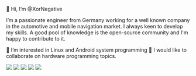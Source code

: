 👋 Hi, I’m @XorNegative

I’m a passionate engineer from Germany working for a well known company in the automotive and mobile navigation market. I always keen to develop my skills. A good pool of knowledge is the open-source community and I'm happy to contribute to it.

🌱 I’m interested in Linux and Android system programming
💞️ I would like to collaborate on hardware programming topics. 

![](https://img.shields.io/badge/OS-Linux-informational?style=flat&logo=Linux&logoColor=white&color=2bbc8a)
![](https://img.shields.io/badge/OS-Android-informational?style=flat&logo=Android&logoColor=white&color=2bbc8a)
![](https://img.shields.io/badge/Code-C-informational?style=flat&logo=C&logoColor=white&color=2bbc8a)
![](https://img.shields.io/badge/Code-C%2B%2B-informational?style=flat&logo=C%2B%2B&logoColor=white&color=2bbc8a)
![](https://img.shields.io/badge/Code-Python-informational?style=flat&logo=Python&logoColor=white&color=2bbc8a)

<!---
XorNegative/XorNegative is a ✨ special ✨ repository because its `README.md` (this file) appears on your GitHub profile.
You can click the Preview link to take a look at your changes.
--->
